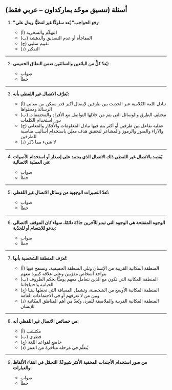 ## أسئلة (تنسيق موحّد بماركداون – عربي فقط)

1. **"رفع الحواجب" يُعد سلوكًا غير لفظيًّا ويدل على:**

    - (أ) التهكّم والسخرية
    - (ب) المفاجأة أو عدم التصديق والدهشة
    - (ج) تقييم سلبي
    - (د) التفكير

---

2. **يُعدّ كلٌّ من البائعين والسائقين ضمن النطاق الحميمي:**

    - صواب
    - خطأ

---

3. **يُعرَّف الاتصال غير اللفظي بأنه:**

    - (أ) تبادل اللغة الكلامية عبر الحديث بين طرفين لإيصال أكبر قدر ممكن من معاني الرسالة ومحتواها
    - (ب) مختلف الطرق والوسائل التي يتم من خلالها التواصل مع الأفراد والمجتمعات دون استخدام الكلمات
    - (ج) عملية تفاعل بين طرفين أو أكثر يتم فيها تبادل المعلومات والأفكار والمعاني والآراء والصور والرموز والمشاعر لتحقيق هدف معيّن باستخدام أساليب مناسبة للطرفين
    - (د) لا شيء مما ذُكر

---

4. **يُقصد بالاتصال غير اللفظي ذلك الاتصال الذي يعتمد على إصدار أو استخدام الأصوات في العملية الاتصالية:**

    - صواب
    - خطأ

---

5. **تُعدّ التعبيرات الوجهية من وسائل الاتصال غير اللفظي:**

    - صواب
    - خطأ

---

6. **الوجوه المنفتحة هي الوجوه التي تبدو للآخرين جادّة دائمًا، سواء كان الموقف الاتصالي يدعو للابتسام أو للجدّية:**

    - صواب
    - خطأ

---

7. **تُعرَف المنطقة الشخصية بأنها:**

    - (أ) المنطقة المكانية القريبة من الإنسان وتلي المنطقة الحميمية، ونسمح فيها بتواجد أشخاص مقرّبين وعلى علاقة كبيرة معهم
    - (ب) المنطقة المكانية التي تكون مع الذين نتعامل معهم يوميًّا بحكم الظروف الحياتية واحتياجاتنا
    - (ج) المنطقة المكانية الأوسع من الشخصية، وتشمل المسافة التي نجعلها بيننا وبين من لا نعرفهم أو في الاجتماعات العامة
    - (د) المنطقة المكانية القريبة والملاصقة للفرد، وتُعدّ من أهم المناطق المكانية للإنسان

---

8. **من خصائص الاتصال غير اللفظي أنه:**

    - (أ) مكتسَب
    - (ب) فِطري
    - (ج) خاضع لقواعد اللغة
    - (د) يُتعلَّم في مرحلة متأخرة من العمر

---

9. **من صور استخدام الأجندات المخفية الأكثر شيوعًا: التجمّل في انتقاء الألفاظ والعبارات:**

    - صواب
    - خطأ
